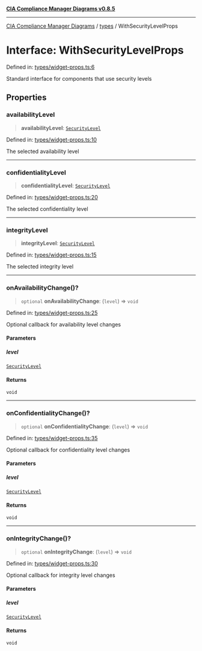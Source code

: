 [**CIA Compliance Manager Diagrams v0.8.5**](../../README.md)

***

[CIA Compliance Manager Diagrams](../../modules.md) / [types](../README.md) / WithSecurityLevelProps

# Interface: WithSecurityLevelProps

Defined in: [types/widget-props.ts:6](https://github.com/Hack23/cia-compliance-manager/blob/b7c3bc9644fb5b9d82b5b184ba290206da25104b/src/types/widget-props.ts#L6)

Standard interface for components that use security levels

## Properties

### availabilityLevel

> **availabilityLevel**: [`SecurityLevel`](../../index/type-aliases/SecurityLevel.md)

Defined in: [types/widget-props.ts:10](https://github.com/Hack23/cia-compliance-manager/blob/b7c3bc9644fb5b9d82b5b184ba290206da25104b/src/types/widget-props.ts#L10)

The selected availability level

***

### confidentialityLevel

> **confidentialityLevel**: [`SecurityLevel`](../../index/type-aliases/SecurityLevel.md)

Defined in: [types/widget-props.ts:20](https://github.com/Hack23/cia-compliance-manager/blob/b7c3bc9644fb5b9d82b5b184ba290206da25104b/src/types/widget-props.ts#L20)

The selected confidentiality level

***

### integrityLevel

> **integrityLevel**: [`SecurityLevel`](../../index/type-aliases/SecurityLevel.md)

Defined in: [types/widget-props.ts:15](https://github.com/Hack23/cia-compliance-manager/blob/b7c3bc9644fb5b9d82b5b184ba290206da25104b/src/types/widget-props.ts#L15)

The selected integrity level

***

### onAvailabilityChange()?

> `optional` **onAvailabilityChange**: (`level`) => `void`

Defined in: [types/widget-props.ts:25](https://github.com/Hack23/cia-compliance-manager/blob/b7c3bc9644fb5b9d82b5b184ba290206da25104b/src/types/widget-props.ts#L25)

Optional callback for availability level changes

#### Parameters

##### level

[`SecurityLevel`](../../index/type-aliases/SecurityLevel.md)

#### Returns

`void`

***

### onConfidentialityChange()?

> `optional` **onConfidentialityChange**: (`level`) => `void`

Defined in: [types/widget-props.ts:35](https://github.com/Hack23/cia-compliance-manager/blob/b7c3bc9644fb5b9d82b5b184ba290206da25104b/src/types/widget-props.ts#L35)

Optional callback for confidentiality level changes

#### Parameters

##### level

[`SecurityLevel`](../../index/type-aliases/SecurityLevel.md)

#### Returns

`void`

***

### onIntegrityChange()?

> `optional` **onIntegrityChange**: (`level`) => `void`

Defined in: [types/widget-props.ts:30](https://github.com/Hack23/cia-compliance-manager/blob/b7c3bc9644fb5b9d82b5b184ba290206da25104b/src/types/widget-props.ts#L30)

Optional callback for integrity level changes

#### Parameters

##### level

[`SecurityLevel`](../../index/type-aliases/SecurityLevel.md)

#### Returns

`void`

